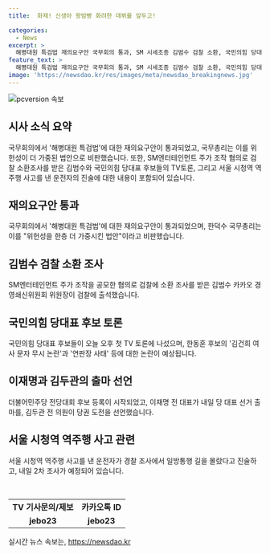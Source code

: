 ```yaml
---
title:  화제! 신생아 왕밤빵 화려한 데뷔를 앞두고!

categories:
  - News
excerpt: >
  해병대원 특검법 재의요구안 국무회의 통과, SM 시세조종 김범수 검찰 소환, 국민의힘 당대표 후보 TV토론, 이재명 출사표 내일 제출, 역주행 사고 운전자 진술 중간 요약: 정부가 해병대원 특검법 재의요구안을 통과시켰고, SM엔터테인먼트 주가 조작 혐의로 검찰에 소환된 김범수, 국민의힘 당대표 후보 TV토론, 이재명과 김두관의 당권 도전, 그리고 역주행 사고 운전자의 진술이 관심을 끌고 있습니다.
feature_text: >
  해병대원 특검법 재의요구안 국무회의 통과, SM 시세조종 김범수 검찰 소환, 국민의힘 당대표 후보 TV토론, 이재명 출사표 내일 제출, 역주행 사고 운전자 진술 중간 요약: 정부가 해병대원 특검법 재의요구안을 통과시켰고, SM엔터테인먼트 주가 조작 혐의로 검찰에 소환된 김범수, 국민의힘 당대표 후보 TV토론, 이재명과 김두관의 당권 도전, 그리고 역주행 사고 운전자의 진술이 관심을 끌고 있습니다.
image: 'https://newsdao.kr/res/images/meta/newsdao_breakingnews.jpg'
---
```


<p><img src="https://newsdao.kr/res/images/meta/newsdao_breakingnews.jpg" alt="pcversion 속보" /></p>

<h2 data-ke-size="size26">시사 소식 요약</h2>

<p data-ke-size="size16">국무회의에서 '해병대원 특검법'에 대한 재의요구안이 통과되었고, 국무총리는 이를 위헌성이 더 가중된 법안으로 비판했습니다. 또한, SM엔터테인먼트 주가 조작 혐의로 검찰 소환조사를 받은 김범수와 국민의힘 당대표 후보들의 TV토론, 그리고 서울 시청역 역주행 사고를 낸 운전자의 진술에 대한 내용이 포함되어 있습니다.</p>

<h2 data-ke-size="size26">재의요구안 통과</h2>

<p data-ke-size="size16">국무회의에서 '해병대원 특검법'에 대한 재의요구안이 통과되었으며, 한덕수 국무총리는 이를 "위헌성을 한층 더 가중시킨 법안"이라고 비판했습니다.</p>

<h2 data-ke-size="size26">김범수 검찰 소환 조사</h2>

<p data-ke-size="size16">SM엔터테인먼트 주가 조작을 공모한 혐의로 검찰에 소환 조사를 받은 김범수 카카오 경영쇄신위원회 위원장이 검찰에 출석했습니다. </p>

<h2 data-ke-size="size26">국민의힘 당대표 후보 토론</h2>

<p data-ke-size="size16">국민의힘 당대표 후보들이 오늘 오후 첫 TV 토론에 나섰으며, 한동훈 후보의 '김건희 여사 문자 무시 논란'과 '연판장 사태' 등에 대한 논란이 예상됩니다.</p>

<h2 data-ke-size="size26">이재명과 김두관의 출마 선언</h2>

<p data-ke-size="size16">더불어민주당 전당대회 후보 등록이 시작되었고, 이재명 전 대표가 내일 당 대표 선거 출마를, 김두관 전 의원이 당권 도전을 선언했습니다.</p>

<h2 data-ke-size="size26">서울 시청역 역주행 사고 관련</h2>

<p data-ke-size="size16">서울 시청역 역주행 사고를 낸 운전자가 경찰 조사에서 일방통행 길을 몰랐다고 진술하고, 내일 2차 조사가 예정되어 있습니다.</p>

<p data-ke-size="size16">&nbsp;</p>

<table>
    <tbody>
        <tr>
            <td style="text-align: center; height: 17px;"><b>TV 기사문의/제보</b></td>
            <td style="text-align: center; height: 17px;"><b>카카오톡 ID</b></td>
        </tr>
        <tr>
            <td style="text-align: center; height: 17px;"><b>jebo23</b></td>
            <td style="text-align: center; height: 17px;"><b>jebo23</b></td>
        </tr>
    </tbody>
</table>
실시간 뉴스 속보는, <a href="https://newsdao.kr" rel="dofollow">https://newsdao.kr</a>


